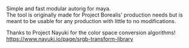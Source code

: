 Simple and fast modular autorig for maya.  
The tool is originally made for Project Borealis' production needs but is meant to be usable for any production with little to no modifications.


Thanks to Project Nayuki for the color space conversion algorithms!
https://www.nayuki.io/page/srgb-transform-library
